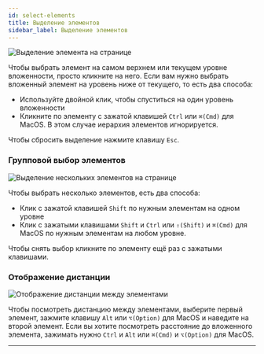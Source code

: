 ```yaml
---
id: select-elements
title: Выделение элементов
sidebar_label: Выделение элементов
---
```


![Выделение элемента на странице](/scr/selection-element.png)

Чтобы выбрать элемент на самом верхнем или текущем уровне вложенности, просто кликните на него. Если вам нужно выбрать вложенный элемент на уровень ниже от текущего, то есть два способа:

-   Используйте двойной клик, чтобы спуститься на один уровень вложенности
-   Кликните по элементу с зажатой клавишей `Ctrl` или `⌘(Cmd)` для MacOS. В этом случае иерархия элементов игнорируется.

Чтобы сбросить выделение нажмите клавишу `Esc`.

### Групповой выбор элементов

![Выделение нескольких элементов на странице](/scr/selection-multiple.png)

Чтобы выбрать несколько элементов, есть два способа:

-   Клик с зажатой клавишей `Shift` по нужным элементам на одном уровне
-   Клик с зажатыми клавишами `Shift` и `Ctrl` или `⇧(Shift)` и `⌘(Cmd)` для MacOS по нужным элементам на любом уровне.

Чтобы снять выбор кликните по элементу ещё раз с зажатыми клавишами.

### Отображение дистанции

![Отображение дистанции между элементами](/scr/selection-distance.png)

Чтобы посмотреть дистанцию между элементами, выберите первый элемент, зажмите клавишу `Alt` или `⌥(Option)` для MacOS и наведите на второй элемент. Если вы хотите посмотреть расстояние до вложенного элемента, зажимать нужно `Ctrl` и `Alt` или `⌘(Cmd)` и `⌥(Option)` для MacOS.

---
